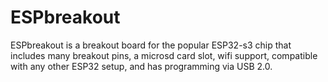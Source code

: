 # ESPbreakout
ESPbreakout is a breakout board for the popular ESP32-s3  chip that includes many breakout pins, a microsd card slot, wifi support, compatible with any other ESP32 setup, and has programming via USB 2.0.

